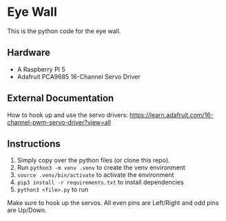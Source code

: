 # Eye Wall

This is the python code for the eye wall.

## Hardware

- A Raspberry PI 5
- Adafruit PCA9685 16-Channel Servo Driver

## External Documentation

How to hook up and use the servo drivers: https://learn.adafruit.com/16-channel-pwm-servo-driver?view=all

## Instructions

1. Simply copy over the python files (or clone this repo).
2. Run `python3 -m venv .venv` to create the venv environment
3. `source .venv/bin/activate` to activate the environment
4. `pip3 install -r requirements.txt` to install dependencies
5. `python3 <file>.py` to run

Make sure to hook up the servos. All even pins are Left/Right and odd pins are Up/Down.
